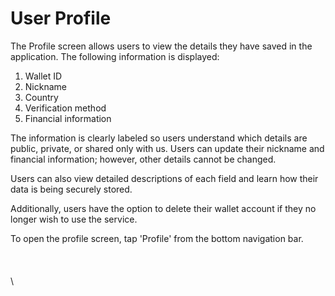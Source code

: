 # User Profile

The Profile screen allows users to view the details they have saved in the application. The following information is displayed:

1. Wallet ID
2. Nickname
3. Country
4. Verification method
5. Financial information

The information is clearly labeled so users understand which details are public, private, or shared only with us. Users can update their nickname and financial information; however, other details cannot be changed.

Users can also view detailed descriptions of each field and learn how their data is being securely stored.

Additionally, users have the option to delete their wallet account if they no longer wish to use the service.

To open the profile screen, tap 'Profile' from the bottom navigation bar.\
\
\
\
\
